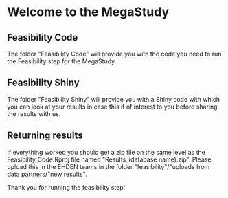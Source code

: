 # Welcome to the MegaStudy

## Feasibility Code

The folder "Feasibility Code" will provide you with the code you need to run the Feasibility step for the MegaStudy.


## Feasibility Shiny

The folder "Feasibility Shiny" will provide you with a Shiny code with which you can look at your results in case this if of interest to you before sharing the results with us.


## Returning results

If everything worked you should get a zip file on the same level as the Feasibility_Code.Rproj file named "Results_(database name).zip".
Please upload this in the EHDEN teams in the folder "feasibility"/"uploads from data partners/"new results".

Thank you for running the feasibility step!